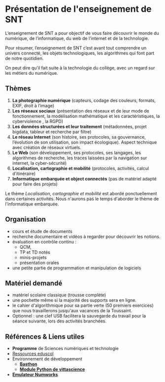 # Présentation de l'enseignement de SNT

L’enseignement de SNT a pour objectif de vous faire découvrir le monde du numérique, de l’informatique, du web de l’internet et de la technologie. 

Pour résumer, l’enseignement de SNT c’est avant tout comprendre un univers connecté, les objets technologiques, les algorithmes qui font part de notre quotidien.

On peut dire qu’il fait suite à la technologie du collège, avec un regard sur les métiers du numérique. 

## Thèmes

1. **La photographie numérique** (capteurs, codage des couleurs, formats, EXIF, droit à l’image)
1. **Les réseaux sociaux** (présentation des réseaux et de leur mode de fonctionnement, la modélisation
mathématique et les caractéristiques, la cyberviolence , la RGPD)
1. **Les données structurées et leur traitement** (métadonnées, projet bigdata, tableur et recherche
par filtre)
1. **Le réseau Internet** (son histoire, ses protocoles, sa gouvernance, l’évolution de son utilisation, son impact
écologique). Aspect technique avec création de réseaux virtuels.
1. **Le Web** (son développement, ses protocoles, ses langages, les algorithmes de recherche, les traces
laissées par la navigation sur internet, la cyber-sécurité)
1. **Localisation, cartographie et mobilité** (protocoles, activités, calcul d’itinéraire)
1. **Informatique embarquée et object connectés** (pas de matériel adapté pour faire des projets)

Le thème _Localisation, cartographie et mobilité_ est abordé ponctuellement dans certaines activités. Nous n'aurons pas le temps d'aborder le thème de l'informatique embarquée.

## Organisation   
- cours et étude de documents
- recherche documentaire et vidéos à regarder pour découvrir les notions. 
- évaluation en contrôle continu : 
	- QCM, 
	- TP et TD notés
	- minis-projets
	- présentation orales 
- une petite partie de programmation et manipulation de logiciels  


## Matériel demandé
- matériel scolaire classique (trousse complète)
- une pochette même si la majorité des supports sera en ligne.
- le cahier d'algorithmique pour sa partie verte (50 premiers exercices) que nous travaillerons jusqu'aux vacances de la Toussaint.
- Optionnel : une clef USB facilitera la sauvegarde du travail pour la séance suivante, lors des activités branchées.


## Références & Liens utiles
 
- **Programme** de Sciences numériques et technologie [<i class="far fa-file-pdf"></i>](http://cache.media.education.gouv.fr/file/CSP/41/0/2de_Sciences_numeriques_et_technologie_Ens-commun_1025410.pdf)
- [Ressources eduscol](https://eduscol.education.fr/cid143713/snt-bac-2021.html)
- Environnement de développement 
	- [**Basthon**](https://basthon.infobrisson.fr/) 
	- [**Module Python de vittascience**](https://fr.vittascience.com/python/)
- [**Emulateur Numworks**](https://www.numworks.com/fr/simulateur/)
